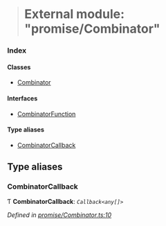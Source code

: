 > # External module: "promise/Combinator"

### Index

#### Classes

* [Combinator](../classes/_promise_combinator_.combinator.md)

#### Interfaces

* [CombinatorFunction](../interfaces/_promise_combinator_.combinatorfunction.md)

#### Type aliases

* [CombinatorCallback](_promise_combinator_.md#combinatorcallback)

## Type aliases

###  CombinatorCallback

Ƭ **CombinatorCallback**: *`Callback<any[]>`*

*Defined in [promise/Combinator.ts:10](https://github.com/polkadot-js/api/blob/4bdbacb/packages/api/src/promise/Combinator.ts#L10)*
